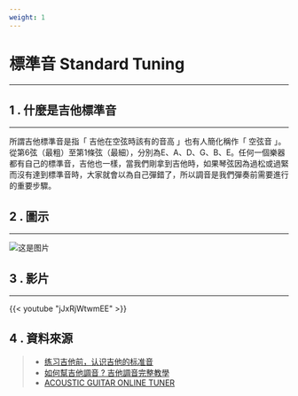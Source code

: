 ```yaml
---
weight: 1
---
```


# 標準音 Standard Tuning

---

## 1 . 什麼是吉他標準音

---

所謂吉他標準音是指「 吉他在空弦時該有的音高 」也有人簡化稱作「 空弦音 」。從第6弦（最粗）至第1條弦（最細），分別為E、A、D、G、B、E。任何一個樂器都有自己的標準音，吉他也一樣，當我們剛拿到吉他時，如果琴弦因為過松或過緊而沒有達到標準音時，大家就會以為自己彈錯了，所以調音是我們彈奏前需要進行的重要步驟。

## 2 . 圖示

---

![这是图片](/認識吉他/吉他調音/guitar-1.png)

## 3 . 影片

---

{{< youtube "jJxRjWtwmEE" >}}

## 4 . 資料來源

> - [练习吉他前，认识吉他的标准音](https://zhuanlan.zhihu.com/p/374370296)  
> - [如何幫吉他調音 ? 吉他調音完整教學](https://www.syanchingmusic.com/article2_detail_54.htm)  
> - [ACOUSTIC GUITAR ONLINE TUNER](https://www.fender.com/online-guitar-tuner/acoustic-guitar-tuning)  